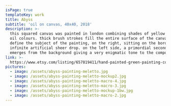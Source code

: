 ```yaml
---
isPage: true
templateKey: work
title: Abyss
subtitle: 'oil on canvas, 40x40, 2018'
description: >-
  this squared canvas was painted in london combining shades of yellow and green
  oil colours. thick brush strokes fill the entire surface of the canvas and
  define the subject of the painting, on the right, sitting on the border of an
  infinite artificial sheer drop. on the left side, a primordial second figure
  emerges from the background giving a very enigmatic tone to the composition.
link: >-
  https://www.etsy.com/listing/657819411/hand-painted-green-painting-contemporary?ref=shop_home_active_16&frs=1
pictures:
  - image: /assets/abyss-painting-meletto.jpg
  - image: /assets/abyss-painting-meletto-mockup2.jpg
  - image: /assets/abyss-painting-meletto-macro-4.jpg
  - image: /assets/abyss-painting-meletto-macro-3.jpg
  - image: /assets/abyss-painting-meletto-mockup-1bw.jpg
  - image: /assets/abyss-painting-meletto-macro-2.jpg
---
```


